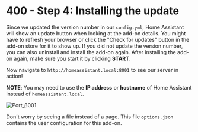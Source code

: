 # 400 - Step 4: Installing the update

Since we updated the version number in our ```config.yml```, Home Assistant will show an update button when looking at the add-on details. You might have to refresh your browser or click the "Check for updates" button in the add-on store for it to show up. If you did not update the version number, you can also uninstall and install the add-on again. After installing the add-on again, make sure you start it by clicking **START**.

Now navigate to ```http://homeassistant.local:8001``` to see our server in action!

**NOTE**: You may need to use the **IP address** or **hostname** of Home Assistant instead of ```homeassistant.local```.

![Port_8001](https://github.com/vanHeemstraSystems/home-assistant-add-on-hello-world/assets/1499433/efd1069d-9eea-4d96-a0d8-4a8b5ce66630)

Don't worry by seeing a file instead of a page. This file ```options.json``` contains the user configuration for this add-on.

